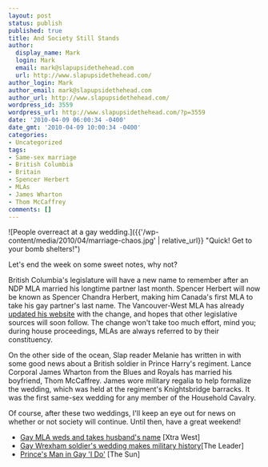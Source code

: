 ```yaml
---
layout: post
status: publish
published: true
title: And Society Still Stands
author:
  display_name: Mark
  login: Mark
  email: mark@slapupsidethehead.com
  url: http://www.slapupsidethehead.com/
author_login: Mark
author_email: mark@slapupsidethehead.com
author_url: http://www.slapupsidethehead.com/
wordpress_id: 3559
wordpress_url: http://www.slapupsidethehead.com/?p=3559
date: '2010-04-09 06:00:34 -0400'
date_gmt: '2010-04-09 10:00:34 -0400'
categories:
- Uncategorized
tags:
- Same-sex marriage
- British Columbia
- Britain
- Spencer Herbert
- MLAs
- James Wharton
- Thom McCaffrey
comments: []
---
```

![People overreact at a gay wedding.]({{'/wp-content/media/2010/04/marriage-chaos.jpg' | relative_url}} "Quick! Get to your bomb shelters!")

Let's end the week on some sweet notes, why not?

British Columbia's legislature will have a new name to remember after an NDP MLA married his longtime partner last month. Spencer Herbert will now be known as Spencer Chandra Herbert, making him Canada's first MLA to take his gay partner's last name. The Vancouver-West MLA has already [updated his website](http://www.bcndp.ca/spencer_herbert "Adorable! Congrats!") with the change, and hopes that other legislative sources will soon follow. The change won't take too much effort, mind you; during house proceedings, MLAs are always referred to by their constituency.

On the other side of the ocean, Slap reader Melanie has written in with some good news about a British soldier in Prince Harry's regiment. Lance Corporal James Wharton from the Blues and Royals has married his boyfriend, Thom McCaffrey. James wore military regalia to help formalize the wedding, which was held at the regiment's Knightsbridge barracks. It was the first same-sex wedding for any member of the Household Cavalry.

Of course, after these two weddings, I'll keep an eye out for news on whether or not society will continue. Until then, have a great weekend!

- [Gay MLA weds and takes husband's name](http://www.xtra.ca/public/Vancouver/Gay_MLA_weds_and_takes_husbands_name-8450.aspx) [Xtra West]
- [Gay Wrexham soldier's wedding makes military history](http://www.leaderlive.co.uk/news/86814/gay-wrexham-soldier-s-wedding-makes-military-history.aspx)[The Leader]
- [Prince's Man in Gay 'I Do'](http://www.thesun.co.uk/sol/homepage/news/campaigns/our_boys/2916160/Princes-man-first-Household-Cavalry-soldier-to-marry-gay-partner.html) [The Sun]
